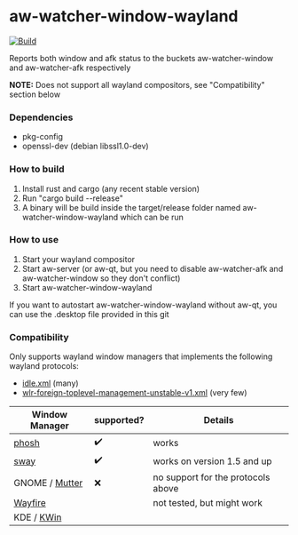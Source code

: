 aw-watcher-window-wayland
=========================

[![Build](https://github.com/ActivityWatch/aw-watcher-window-wayland/actions/workflows/build.yml/badge.svg)](https://github.com/ActivityWatch/aw-watcher-window-wayland/actions/workflows/build.yml)

Reports both window and afk status to the buckets aw-watcher-window and aw-watcher-afk respectively

**NOTE:** Does not support all wayland compositors, see "Compatibility" section below

### Dependencies

- pkg-config
- openssl-dev (debian libssl1.0-dev)

### How to build

1. Install rust and cargo (any recent stable version)
2. Run "cargo build --release"
3. A binary will be build inside the target/release folder named aw-watcher-window-wayland which can be run

### How to use

1. Start your wayland compositor
2. Start aw-server (or aw-qt, but you need to disable aw-watcher-afk and aw-watcher-window so they don't conflict)
3. Start aw-watcher-window-wayland

If you want to autostart aw-watcher-window-wayland without aw-qt, you can use the .desktop file provided in this git

### Compatibility

Only supports wayland window managers that implements the following wayland protocols:
- [idle.xml](https://wayland.app/protocols/kde-idle) (many)
- [wlr-foreign-toplevel-management-unstable-v1.xml](https://wayland.app/protocols/wlr-foreign-toplevel-management-unstable-v1) (very few)

| Window Manager | supported? | Details |
|-----|-----|-----|
| [phosh](https://gitlab.gnome.org/World/Phosh/phosh) | ✔️  | works |
| [sway](https://swaywm.org/) | ✔️  | works on version 1.5 and up |
| GNOME / [Mutter](https://gitlab.gnome.org/GNOME/mutter) | ❌ | no support for the protocols above |
| [Wayfire](https://wayfire.org/) | | not tested, but might work |
| KDE / [KWin](https://invent.kde.org/plasma/kwin) | |  |
